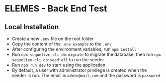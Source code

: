 # ELEMES - Back End Test

## Local Installation

- Create a new `.env` file on the root folder
- Copy the content of the `.env.example` to the `.env`
- After configuring the environment variables, run `npm install`
- Run `npx sequelize-cli db:migrate` to migrate the database, then run `npx sequelize-cli db:seed:all` to run the seeder
- Run `npm run dev` to start using the application
- By default, a user with administrator privilege is created when the seeder is run. The email is `admin@mail.com` and the password is `password`
